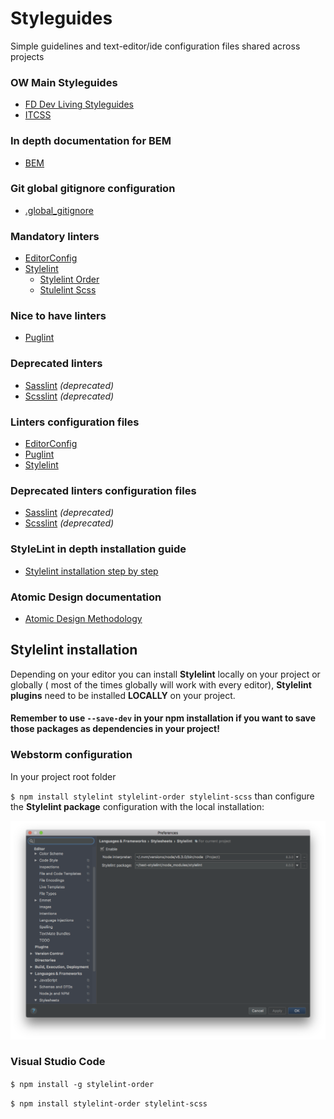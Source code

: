 # Styleguides
Simple guidelines and text-editor/ide configuration files shared across projects

### OW Main Styleguides
- [FD Dev Living Styleguides](frontend-styleguides.md)
- [ITCSS](https://speakerdeck.com/dafed/managing-css-projects-with-itcss)

### In depth documentation for BEM
- [BEM](https://en.bem.info/methodology/quick-start/)

### Git global **gitignore** configuration
- [.global_gitignore](https://raw.githubusercontent.com/Objectway/styleguides/master/.gitignore_global)

### Mandatory linters
- [EditorConfig](http://editorconfig.org)
- [Stylelint](https://github.com/stylelint/stylelint)
  - [Stylelint Order](https://github.com/hudochenkov/stylelint-order)
  - [Stulelint Scss](https://github.com/kristerkari/stylelint-scss)

### Nice to have linters
- [Puglint](https://github.com/pugjs/pug-lint)

### Deprecated linters
- [Sasslint](https://www.npmjs.com/package/sass-lint) *(deprecated)*
- [Scsslint](https://github.com/brigade/scss-lint) *(deprecated)*

### Linters configuration files
- [EditorConfig](.editorconfig)
- [Puglint](.pug-lintrc)
- [Stylelint](.stylelintrc)

### Deprecated linters configuration files
- [Sasslint](.sass-lint.yml) *(deprecated)*
- [Scsslint](.scss-lint.yml) *(deprecated)*

### StyleLint in depth installation guide
- [Stylelint installation step by step](stylelint-installation.md)

### Atomic Design documentation
- [Atomic Design Methodology](http://atomicdesign.bradfrost.com/chapter-2/)

## Stylelint installation

Depending on your editor you can install **Stylelint** locally on your project or globally ( most of the times globally will work with every editor), **Stylelint plugins** need to be installed **LOCALLY** on your project.

#### Remember to use `--save-dev` in your npm installation if you want to save those packages as dependencies in your project!

### Webstorm configuration

In your project root folder

`$ npm install stylelint stylelint-order stylelint-scss` than configure the **Stylelint package** configuration with the local installation:

![Webstorm configuration](./media/webstorm.png)


### Visual Studio Code

`$ npm install -g stylelint-order`

`$ npm install stylelint-order stylelint-scss`
